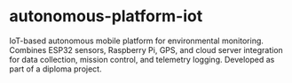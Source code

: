# autonomous-platform-iot
IoT-based autonomous mobile platform for environmental monitoring. Combines ESP32 sensors, Raspberry Pi, GPS, and cloud server integration for data collection, mission control, and telemetry logging. Developed as part of a diploma project.
